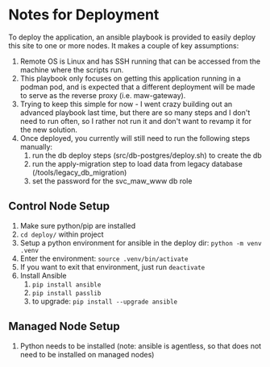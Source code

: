 # Notes for Deployment

To deploy the application, an ansible playbook is provided to easily deploy this site to
one or more nodes. It makes a couple of key assumptions:

1. Remote OS is Linux and has SSH running that can be accessed from the machine where the scripts run.
2. This playbook only focuses on getting this application running in a podman pod, and is expected that a different deployment will be made to serve as the reverse proxy (i.e. maw-gateway).
3. Trying to keep this simple for now - I went crazy building out an advanced playbook last time, but there are so many steps and I don't need to run often, so I rather not run it and don't want to revamp it for the new solution.
4. Once deployed, you currently will still need to run the following steps manually:
    1. run the db deploy steps (src/db-postgres/deploy.sh) to create the db
    2. run the apply-migration step to load data from legacy database (/tools/legacy_db_migration)
    3. set the password for the svc_maw_www db role

## Control Node Setup

1. Make sure python/pip are installed
2. `cd deploy/` within project
3. Setup a python environment for ansible in the deploy dir: `python -m venv .venv`
4. Enter the environment: `source .venv/bin/activate`
5. If you want to exit that environment, just run `deactivate`
6. Install Ansible
    1. `pip install ansible`
    2. `pip install passlib`
    3. to upgrade: `pip install --upgrade ansible`

## Managed Node Setup

1. Python needs to be installed (note: ansible is agentless, so that does not need to be installed on managed nodes)
